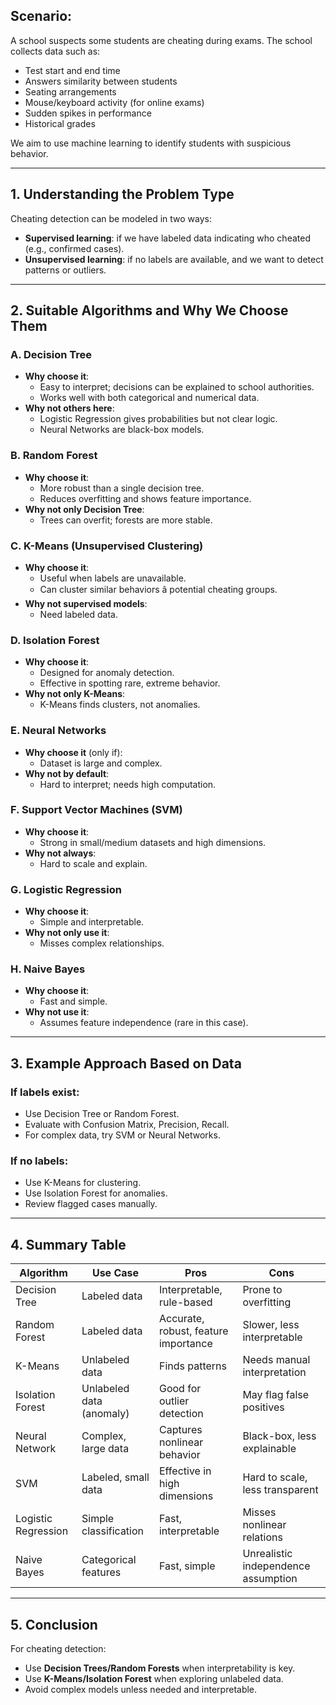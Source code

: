 ## Scenario:
A school suspects some students are cheating during exams. The school collects data such as:
- Test start and end time
- Answers similarity between students
- Seating arrangements
- Mouse/keyboard activity (for online exams)
- Sudden spikes in performance
- Historical grades

We aim to use machine learning to identify students with suspicious behavior.

---

## 1. Understanding the Problem Type

Cheating detection can be modeled in two ways:
- **Supervised learning**: if we have labeled data indicating who cheated (e.g., confirmed cases).
- **Unsupervised learning**: if no labels are available, and we want to detect patterns or outliers.

---

## 2. Suitable Algorithms and Why We Choose Them

### A. Decision Tree
- **Why choose it**:
  - Easy to interpret; decisions can be explained to school authorities.
  - Works well with both categorical and numerical data.
- **Why not others here**:
  - Logistic Regression gives probabilities but not clear logic.
  - Neural Networks are black-box models.

### B. Random Forest
- **Why choose it**:
  - More robust than a single decision tree.
  - Reduces overfitting and shows feature importance.
- **Why not only Decision Tree**:
  - Trees can overfit; forests are more stable.

### C. K-Means (Unsupervised Clustering)
- **Why choose it**:
  - Useful when labels are unavailable.
  - Can cluster similar behaviors â potential cheating groups.
- **Why not supervised models**:
  - Need labeled data.

### D. Isolation Forest
- **Why choose it**:
  - Designed for anomaly detection.
  - Effective in spotting rare, extreme behavior.
- **Why not only K-Means**:
  - K-Means finds clusters, not anomalies.

### E. Neural Networks
- **Why choose it** (only if):
  - Dataset is large and complex.
- **Why not by default**:
  - Hard to interpret; needs high computation.

### F. Support Vector Machines (SVM)
- **Why choose it**:
  - Strong in small/medium datasets and high dimensions.
- **Why not always**:
  - Hard to scale and explain.

### G. Logistic Regression
- **Why choose it**:
  - Simple and interpretable.
- **Why not only use it**:
  - Misses complex relationships.

### H. Naive Bayes
- **Why choose it**:
  - Fast and simple.
- **Why not use it**:
  - Assumes feature independence (rare in this case).

---

## 3. Example Approach Based on Data

### If labels exist:
- Use Decision Tree or Random Forest.
- Evaluate with Confusion Matrix, Precision, Recall.
- For complex data, try SVM or Neural Networks.

### If no labels:
- Use K-Means for clustering.
- Use Isolation Forest for anomalies.
- Review flagged cases manually.

---

## 4. Summary Table

| Algorithm           | Use Case                  | Pros                                   | Cons                                |
|---------------------|---------------------------|----------------------------------------|-------------------------------------|
| Decision Tree        | Labeled data              | Interpretable, rule-based              | Prone to overfitting                |
| Random Forest        | Labeled data              | Accurate, robust, feature importance   | Slower, less interpretable          |
| K-Means              | Unlabeled data            | Finds patterns                         | Needs manual interpretation         |
| Isolation Forest     | Unlabeled data (anomaly)  | Good for outlier detection             | May flag false positives            |
| Neural Network       | Complex, large data       | Captures nonlinear behavior            | Black-box, less explainable         |
| SVM                  | Labeled, small data       | Effective in high dimensions           | Hard to scale, less transparent     |
| Logistic Regression  | Simple classification     | Fast, interpretable                    | Misses nonlinear relations          |
| Naive Bayes          | Categorical features      | Fast, simple                           | Unrealistic independence assumption |

---

## 5. Conclusion

For cheating detection:
- Use **Decision Trees/Random Forests** when interpretability is key.
- Use **K-Means/Isolation Forest** when exploring unlabeled data.
- Avoid complex models unless needed and interpretable.
